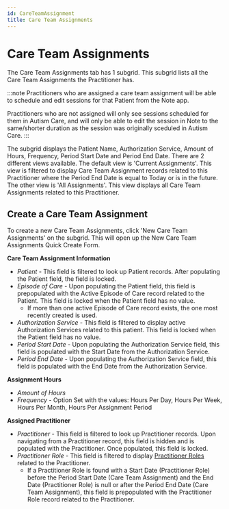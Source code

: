 ```yaml
---
id: CareTeamAssignment
title: Care Team Assignments
---
```

# Care Team Assignments

The Care Team Assignments tab has 1 subgrid. This subgrid lists all the Care Team Assignments the Practitioner has.   

:::note
Practitioners who are assigned a care team assignment will be able to schedule and edit sessions for that Patient from the Note app. 

Practitioners who are not assigned will only see sessions scheduled for them in Autism Care, and will only be able to edit the session in Note to the same/shorter duration as the session was originally sceduled in Autism Care.
::: 

The subgrid displays the Patient Name, Authorization Service, Amount of Hours, Frequency, Period Start Date and Period End Date. There are 2 different views available. The default view is 'Current Assignments'. This view is filtered to display Care Team Assignment records related to this Practitioner where the Period End Date is equal to Today or is in the future. The other view is 'All Assignments'. This view displays all Care Team Assignments related to this Practitioner.



## Create a Care Team Assignment

To create a new Care Team Assignments, click 'New Care Team Assignments' on the subgrid. This will open up the New Care Team Assignments Quick Create Form.

**Care Team Assignment Information**
- *Patient* - This field is filtered to look up Patient records. After populating the Patient field, the field is locked.  
- *Episode of Care* - Upon populating the Patient field, this field is prepopulated with the Active Episode of Care record related to the Patient. This field is locked when the Patient field has no value.
  - If more than one active Episode of Care record exists, the one most recently created is used.
- *Authorization Service* - This field is filtered to display active Authorization Services related to this patient. This field is locked when the Patient field has no value.
- *Period Start Date* - Upon populating the Authorization Service field, this field is populated with the Start Date from the Authorization Service. 
- *Period End Date* - Upon populating the Authorization Service field, this field is populated with the End Date from the Authorization Service. 

**Assignment Hours**
- *Amount of Hours*
- *Frequency* - Option Set with the values: Hours Per Day, Hours Per Week, Hours Per Month, Hours Per Assignment Period

**Assigned Practitioner**
- *Practitioner* - This field is filtered to look up Practitioner records. Upon navigating from a Practitioner record, this field is hidden and is populated with the Practitioner. Once populated, this field is locked. 
- *Practitioner Role* - This field is filtered to display [Practitioner Roles](PractitionerRoles.md) related to the Practitioner. 
  - If a Practitioner Role is found with a Start Date (Practitioner Role) before the Period Start Date (Care Team Assignment) and the End Date (Practitioner Role) is null or after the Period End Date (Care Team Assignment), this field is prepopulated with the Practitioner Role record related to the Practitioner.
